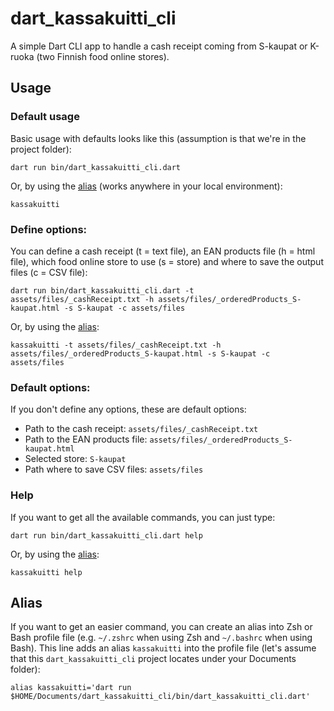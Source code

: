# dart_kassakuitti_cli

A simple Dart CLI app to handle a cash receipt coming from S-kaupat or K-ruoka (two Finnish food online stores).


## Usage

### Default usage

Basic usage with defaults looks like this (assumption is that we're in the project folder):

```
dart run bin/dart_kassakuitti_cli.dart
```

Or, by using the [alias](#alias) (works anywhere in your local environment):

```
kassakuitti
```

### Define options:

You can define a cash receipt (t = text file), an EAN products file (h = html file), which food online store to use (s = store) and where to save the output files (c = CSV file):

```
dart run bin/dart_kassakuitti_cli.dart -t assets/files/_cashReceipt.txt -h assets/files/_orderedProducts_S-kaupat.html -s S-kaupat -c assets/files
```

Or, by using the [alias](#alias):

```
kassakuitti -t assets/files/_cashReceipt.txt -h assets/files/_orderedProducts_S-kaupat.html -s S-kaupat -c assets/files
```

### Default options:

If you don't define any options, these are default options:
- Path to the cash receipt: `assets/files/_cashReceipt.txt`
- Path to the EAN products file: `assets/files/_orderedProducts_S-kaupat.html`
- Selected store: `S-kaupat`
- Path where to save CSV files: `assets/files`

### Help

If you want to get all the available commands, you can just type:

```
dart run bin/dart_kassakuitti_cli.dart help
```

Or, by using the [alias](#alias):

```
kassakuitti help
```

## Alias

If you want to get an easier command, you can create an alias into Zsh or Bash profile file (e.g. `~/.zshrc` when using Zsh and `~/.bashrc` when using Bash). This line adds an alias `kassakuitti` into the profile file (let's assume that this `dart_kassakuitti_cli` project locates under your Documents folder):

```
alias kassakuitti='dart run $HOME/Documents/dart_kassakuitti_cli/bin/dart_kassakuitti_cli.dart'
```